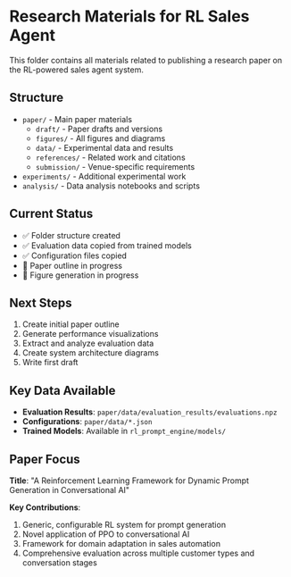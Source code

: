 # Research Materials for RL Sales Agent

This folder contains all materials related to publishing a research paper on the RL-powered sales agent system.

## Structure

- `paper/` - Main paper materials
  - `draft/` - Paper drafts and versions
  - `figures/` - All figures and diagrams
  - `data/` - Experimental data and results
  - `references/` - Related work and citations
  - `submission/` - Venue-specific requirements
- `experiments/` - Additional experimental work
- `analysis/` - Data analysis notebooks and scripts

## Current Status

- ✅ Folder structure created
- ✅ Evaluation data copied from trained models
- ✅ Configuration files copied
- 🔄 Paper outline in progress
- 🔄 Figure generation in progress

## Next Steps

1. Create initial paper outline
2. Generate performance visualizations
3. Extract and analyze evaluation data
4. Create system architecture diagrams
5. Write first draft

## Key Data Available

- **Evaluation Results**: `paper/data/evaluation_results/evaluations.npz`
- **Configurations**: `paper/data/*.json`
- **Trained Models**: Available in `rl_prompt_engine/models/`

## Paper Focus

**Title**: "A Reinforcement Learning Framework for Dynamic Prompt Generation in Conversational AI"

**Key Contributions**:
1. Generic, configurable RL system for prompt generation
2. Novel application of PPO to conversational AI
3. Framework for domain adaptation in sales automation
4. Comprehensive evaluation across multiple customer types and conversation stages
